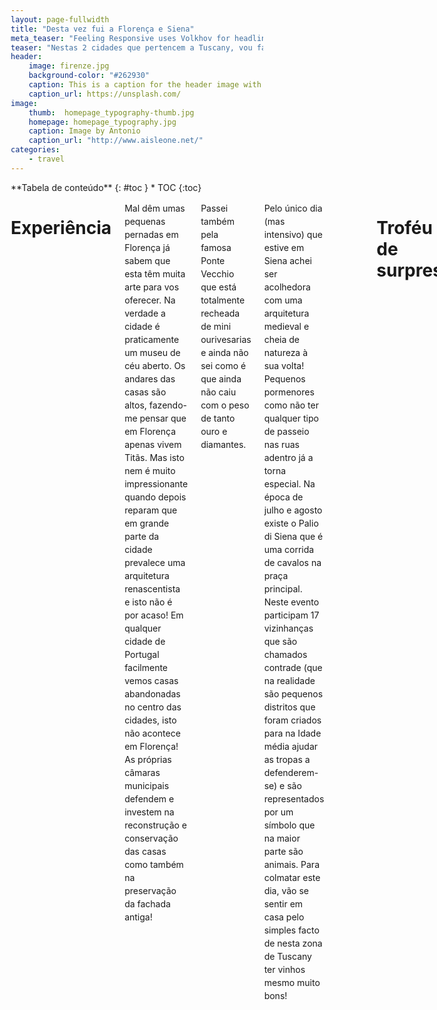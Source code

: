 ```yaml
---
layout: page-fullwidth
title: "Desta vez fui a Florença e Siena"
meta_teaser: "Feeling Responsive uses Volkhov for headlines, Lato for everything else and if you are in need to show some code, it will be in Lucida Console."
teaser: "Nestas 2 cidades que pertencem a Tuscany, vou falar sobre arte, arquitetura, sanitas, vinhos e pizza! Tudo isto com um cheirinho a humor."
header:
    image: firenze.jpg
    background-color: "#262930"
    caption: This is a caption for the header image with link
    caption_url: https://unsplash.com/
image:
    thumb:  homepage_typography-thumb.jpg
    homepage: homepage_typography.jpg
    caption: Image by Antonio
    caption_url: "http://www.aisleone.net/"
categories:
    - travel
---
```

<!--more-->

<div class="row">
<div class="medium-4 medium-push-8 columns" markdown="1">
<div class="panel radius" markdown="1">
**Tabela de conteúdo**
{: #toc }
*  TOC
{:toc}
</div>
</div><!-- /.medium-4.columns -->



<div class="medium-8 medium-pull-4 columns" markdown="1">


# Experiência

Mal dêm umas pequenas pernadas em Florença já sabem que esta têm muita arte para vos oferecer. Na verdade a cidade é praticamente um museu de céu aberto. 
Os andares das casas são altos, fazendo-me pensar que em Florença apenas vivem Titãs. Mas isto nem é muito impressionante quando depois reparam que em grande parte da cidade prevalece uma arquitetura renascentista e isto não é por acaso! 
Em qualquer cidade de Portugal facilmente vemos casas abandonadas no centro das cidades, isto não acontece em Florença! As próprias câmaras municipais defendem e investem na reconstrução e conservação das casas como também na preservação da fachada antiga!

Passei também pela famosa Ponte Vecchio que está totalmente recheada de mini ourivesarias e ainda não sei como é que ainda não caiu com o peso de tanto ouro e diamantes.

Pelo único dia (mas intensivo) que estive em Siena achei ser acolhedora com uma arquitetura medieval e cheia de natureza à sua volta! Pequenos pormenores como não ter qualquer tipo de passeio nas ruas adentro já a torna especial.
Na época de julho e agosto existe o Palio di Siena que é uma corrida de cavalos na praça principal. Neste evento participam 17 vizinhanças que são chamados contrade (que na realidade são pequenos distritos que foram criados para na Idade média ajudar as tropas a defenderem-se) e são representados por um símbolo que na maior parte são animais. 
Para colmatar este dia, vão se sentir em casa pelo simples facto de nesta zona de Tuscany ter vinhos mesmo muito bons! 

<div style="width:100%;height:0;padding-bottom:76%;position:relative;"><iframe src="https://giphy.com/embed/btZEAKlDWnBcY" width="100%" height="100%" style="position:absolute" frameBorder="0" class="giphy-embed" allowFullScreen></iframe></div><p><a href="https://giphy.com/gifs/wine-o-clock-btZEAKlDWnBcY"></a></p>

<br>

# Troféu de surpresa
> 
> <span class="teaser">É atribuído ao local que mais superou as minhas expectativas durante a viagem.</span>

### 🏆 Duomo de Florença à noite 🏆
<br>
    
![museum]({{ site.baseurl }}/images/PSX_20190927_203909.jpg)

Sim, é espetacularmente ENORME! Repara bem naquelas pequenas formigas humanas na imagem!

Foi aqui que eu percebi porque tanta gente falava que facilmente poderias ficar com a síndrome de [Firenze][stendhal] (mais conhecido por Stendhal, mas decidi não colocar este nome porque parece que estaria a falar de secar a roupa à moda "antiga") ao visitar coisas que realmente parecem de outro mundo.
Durante o dia conseguem ver que aquilo é enorme mas quando lá passam durante a noite a emoção ao olhar para lá é completamente exorbitante.

<br>

# Carta na manga:
🥭 Ao usar o autocarro, podem usar o vosso cartão de crédito desde que tenha [NFC][nfc-mean], que vai substituir a necessidade de comprar um cartão para depois ser carregado.

🥭 Procura locais menos turísticos em Florença, como por exemplo visitar o Belvedere Forte onde têm uma vista completa da cidade ou ver o por do sol na Ponte S.Niccolò acompanhada de umas cervejas fresquinhas e artesanais de Itália!

<br>

# Resumo
* Cmon, quem é que não gosta de uma pizza? Ainda para mais, é o local onde podes comer das melhores pizzas!
* Fiquei a perceber que se trada de uma cultura que prefere ver séries e filmes dublados às legendas, tendo um enorme impacto na aprendizagem das línguas não maternas, por exemplo, o Inglês. 
* Como prémio por chegares até aqui, expresso-te o meu agrado com uma foto da casa de banho do meu Airbnb que tinha um tampo de sanita com um design muito prático (men's will understand), vou deixar aqui a prova do crime:

![museum]({{ site.baseurl }}/images/pipeline.png)

Se você gostou, bota likezão belo, volumoso e gostoso. Partilhem com os vossos avôs, netos, bisnetos e afilhados. Abreijos caros leitores.

[stendhal]: https://pt.wikipedia.org/wiki/S%C3%ADndrome_de_Stendhal
[nfc-mean]: https://pt.wikipedia.org/wiki/Near_Field_Communication


<style>
@import url('https://fonts.googleapis.com/css?family=Montserrat');

* {
	box-sizing: border-box;
}

h6 {
	margin: 5px 0;
	text-transform: uppercase;
}

p {
	font-size: 14px;
	line-height: 21px;
}

.card-container {
	background-color: black;
	border-radius: 5px;
	box-shadow: 0px 10px 20px -10px rgba(0,0,0,0.75);
	color: #B3B8CD;
	padding-top: 30px;
	position: relative;
	width: 350px;
	max-width: 100%;
	text-align: center;
}

.card-container .pro {
	color: #231E39;
	background-color: #FEBB0B;
	border-radius: 3px;
	font-size: 14px;
	font-weight: bold;
	padding: 3px 7px;
	position: absolute;
	top: 30px;
	left: 30px;
}

.card-container .round {
	border: 1px solid #0D76B9;
	border-radius: 50%;
	padding: 7px;
}

button.primary {
	background-color: #0D76B9;
	border: 1px solid #0D76B9;
	border-radius: 3px;
	color: #231E39;
	font-family: Montserrat, sans-serif;
	font-weight: 500;
	padding: 10px 25px;
}

button.primary.ghost {
	background-color: transparent;
	color: #02899C;
}

.skills {
	background-color: #0D76B9;
	text-align: left;
	padding: 15px;
	margin-top: 30px;
}

.skills ul {
	list-style-type: none;
	margin: 0;
	padding: 0;
}

.skills ul li {
	border: 1px solid #2D2747;
	border-radius: 2px;
	display: inline-block;
	font-size: 12px;
	margin: 0 7px 7px 0;
	padding: 7px;
}

footer {
    background-color: #222;
    color: #fff;
    font-size: 14px;
    bottom: 0;
    position: fixed;
    left: 0;
    right: 0;
    text-align: center;
    z-index: 999;
}

footer p {
    margin: 10px 0;
}

footer i {
    color: red;
}

footer a {
    color: #3c97bf;
    text-decoration: none;
}
</style>

<div class="card-container ">
	<span class="pro">PRO</span>
	<img class="round" src="https://randomuser.me/api/portraits/women/79.jpg" alt="user" />
	<h3>Ricky Park</h3>
	<h6>New York</h6>
	<p>User interface designer and <br/> front-end developer</p>
	<div class="buttons">
		<button class="primary">
			Message
		</button>
		<button class="primary ghost">
			Following
		</button>
	</div>
	<div class="skills">
		<h6>Skills</h6>
		<ul>
			<li>UI / UX</li>
			<li>Front End Development</li>
			<li>HTML</li>
			<li>CSS</li>
			<li>JavaScript</li>
			<li>React</li>
			<li>Node</li>
		</ul>
	</div>
</div>


</div><!-- /.medium-8.columns -->
</div><!-- /.row -->
